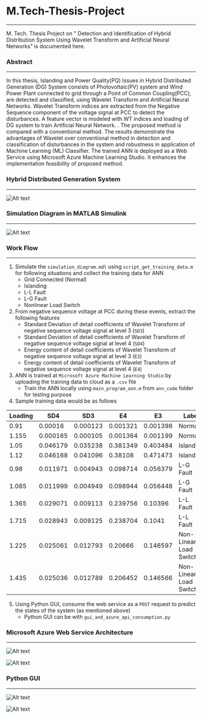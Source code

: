 # M.Tech-Thesis-Project
-----------------------

M. Tech. Thesis Project on " Detection and Identification of Hybrid Distribution System Using Wavelet Transform and Artificial Neural Networks" is documented here.

### Abstract
--------------
In this thesis, Islanding and Power Quality(PQ) Issues in Hybrid Distributed Generation (DG) System consists of Photovoltaic(PV) system and Wind Power Plant connected to grid through a Point of Common Coupling(PCC), are detected and classified, using Wavelet Transform and Artificial Neural Networks. Wavelet Transform indices are extracted from the Negative Sequence component of the voltage signal at PCC to detect the disturbances. A feature vector is modeled with WT indices and loading of DG system to train Artificial Neural Network. . The proposed method is compared with a conventional method. The results demonstrate the advantages of Wavelet over conventional method in detection and classification of disturbances in the system and robustness in application of Machine Learning (ML) Classifier. The trained ANN is deployed as a Web Service using Microsoft Azure Machine Learning Studio. It enhances the implementation feasibility of proposed method.

###  Hybrid Distributed Generation System
-----------------------------------------
![Alt text](https://github.com/sleebapaul/M.Tech-Thesis-Project/blob/master/files/hybrid_system.png "Hybrid DG System")

### Simulation Diagram in MATLAB Simulink
-----------------------------------------
![Alt text](https://github.com/sleebapaul/M.Tech-Thesis-Project/blob/master/files/simulation_diagram.png "Simulation Diagram")

### Work Flow
-------------

1. Simulate the `simulation_diagram.mdl` using `script_get_training_data.m` for following situations and collect the training data for ANN
    - Grid Connected (Normal)
    - Islanding
    - L-L Fault 
    - L-G Fault
    - Nonlinear Load Switch
2. From negative sequence voltage at PCC during these events, extract the following features
    - Standard Deviation of detail coefficients of Wavelet Transform of negative sequence voltage signal at level 3 (`SD3`)
    - Standard Deviation of detail coefficients of Wavelet Transform of negative sequence voltage signal at level 4 (`SD4`)
    - Energy content of detail coefficients of Wavelet Transform of negative sequence voltage signal at level 3 (`E3`)
    - Energy content of detail coefficients of Wavelet Transform of negative sequence voltage signal at level 4 (`E4`)
3. ANN is trained at `Microsoft Azure Machine Learning Studio` by uploading the training data to cloud as a `.csv` file
    - Train the ANN locally using `main_program_ann.m` from `ann_code` folder for testing purpose
4. Sample training data would be as follows

| Loading | SD4      | SD3      | E4       | E3       | Label                  |
|---------|----------|----------|----------|----------|------------------------|
| 0.91    | 0.00016  | 0.000123 | 0.001321 | 0.001398 | Normal                 |
| 1.155   | 0.000165 | 0.000105 | 0.001364 | 0.001199 | Normal                 |
| 1.05    | 0.046179 | 0.035238 | 0.381349 | 0.403484 | Islanding              |
| 1.12    | 0.046168 | 0.041096 | 0.38108  | 0.471473 | Islanding              |
| 0.98    | 0.011971 | 0.004943 | 0.098714 | 0.056379 | L-G Fault              |
| 1.085   | 0.011999 | 0.004949 | 0.098944 | 0.056448 | L-G Fault              |
| 1.365   | 0.029071 | 0.009113 | 0.239756 | 0.10396  | L-L Fault              |
| 1.715   | 0.028943 | 0.009125 | 0.238704 | 0.1041   | L-L Fault              |
| 1.225   | 0.025061 | 0.012793 | 0.20666  | 0.146597 | Non-Linear Load Switch |
| 1.435   | 0.025036 | 0.012789 | 0.206452 | 0.146566 | Non-Linear Load Switch |

5. Using Python GUI, consume the web service as a  `POST` request to predict the states of the system (as mentioned above)
    - Python GUI can be with `gui_and_azure_api_consumption.py`

### Microsoft Azure Web Service Architecture
--------------------------------------------
![Alt text](https://github.com/sleebapaul/M.Tech-Thesis-Project/blob/master/files/experiment.PNG "ML Experiment")

![Alt text](https://github.com/sleebapaul/M.Tech-Thesis-Project/blob/master/files/prediction.png "Web Service")

### Python GUI
--------------

![Alt text](https://github.com/sleebapaul/M.Tech-Thesis-Project/blob/master/files/pic1.png "Before")

![Alt text](https://github.com/sleebapaul/M.Tech-Thesis-Project/blob/master/files/pic2.png "after")





